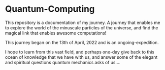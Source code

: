 # Quantum-Computing

This repository is a documentation of my journey.
A journey that enables me to explore the world of the minuscule particles of the universe, and find the magical link that enables awesome 
computations!

This journey began on the 13th of April, 2022 and is an ongoing-expedition.

I hope to learn from this vast field, and perhaps one-day give back to this ocean of knowledge that we have with us, and answer some of the 
elegant and spiritual questions quantum mechanics asks of us....
